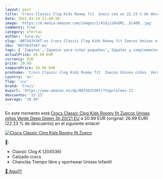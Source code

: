 ```yaml
---
layout: post
title: 'Crocs Classic Clog Kids Roomy fit  Zueco con un 22.23 % de descuento'
date: 2021-03-19 11:40:39
image: 'https://m.media-amazon.com/images/I/41djzi0xORL._SL400_.jpg'
comments: true
category: ofertas
author: 'tole.es'
slug: 'B07S63YSKT-es Crocs Classic Clog Kids Roomy fit Zuecos Unisex niños...'
sku: 'B07S63YSKT-es'
tags: [ 'Zapatos','Zapatos para niños pequeños','Zapatos y complementos','Zuecos y mules para niño','crocs','zuecos', ]
actualPrice: 20.99 EUR
currency: EUR
price: 20.99
comparePrice: 26.99 EUR
prodname: 'Crocs Classic Clog Kids Roomy fit  Zuecos Unisex niños  Verde  Deep Green 3tj   20/21 EU'
country: 'es'
flag: '🇪🇸'
brand: 'Crocs'
buyurl: 'https://www.amazon.es/dp/B07S63YSKT/?tag=tolees-21'
descuento: '22.23'
average: '20.99'
---
```


En este momento está [Crocs Classic Clog Kids Roomy fit  Zuecos Unisex niños  Verde  Deep Green 3tj   20/21 EU](https://www.amazon.es/dp/B07S63YSKT/?tag=tolees-21) a 20.99 EUR (original: 26.99 EUR) (22.23 %  de descuento) en el siguiente enlace!

[![Crocs Classic Clog Kids Roomy fit  Zueco](https://m.media-amazon.com/images/I/41djzi0xORL._SL400_.jpg)](https://www.amazon.es/dp/B07S63YSKT/?tag=tolees-21)

🔎:

- Classic Clog K (204536)
- Calzado crocs
- Chanclas Tiempo libre y sportwear Unisex Infantil

[🛒 Aquí!!!](https://www.amazon.es/dp/B07S63YSKT/?tag=tolees-21)
